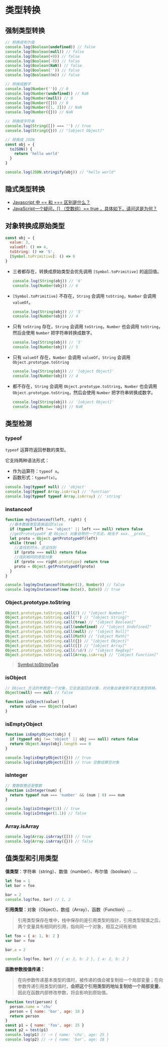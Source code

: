 # 类型转换<!-- omit in toc -->

## 强制类型转换

```js
// 转换成布尔值
console.log(Boolean(undefined)) // false
console.log(Boolean(null)) // false
console.log(Boolean(+0)) // false
console.log(Boolean(-0)) // false
console.log(Boolean(NaN)) // false
console.log(Boolean('')) // false
console.log(Boolean(0n)) // false

// 转换成数字
console.log(Number('')) // 0
console.log(Number(undefined)) // NaN
console.log(Number(null)) // 0
console.log(Number([])) // 0
console.log(Number([1, 2])) // NaN
console.log(Number({})) // NaN

// 转换成字符串
console.log(String([]) === '') // true
console.log(String({})) // "[object Object]"

// 转换成 JSON
const obj = {
  toJSON() {
    return 'hello world'
  }
}

console.log(JSON.stringify(obj)) // "hello world"
```

## 隐式类型转换

- [Javascript 中 == 和 === 区别是什么？](https://www.zhihu.com/question/31442029)
- [JavaScript一个疑问，[] （空数组）== true ，具体如下，请问这是为何？](https://www.zhihu.com/question/47555543/answers/updated)

## 对象转换成原始类型

```js
const obj = {
  value: 3,
  valueOf: () => 4,
  toString: () => '5',
  [Symbol.toPrimitive]: () => 6
}
```

- 三者都存在，转换成原始类型会优先调用 `[Symbol.toPrimitive]` 的返回值。

  ```js
  console.log(String(obj)) // '6'
  console.log(Number(obj)) // 6
  ```

- `[Symbol.toPrimitive]` 不存在，`String` 会调用 `toString`，`Number` 会调用 `valueOf`。

  ```js
  console.log(String(obj)) // '5'
  console.log(Number(obj)) // 4
  ```

- 只有 `toString` 存在，`String` 会调用 `toString`，`Number` 也会调用 `toString`，然后会使用 `Number` 把字符串转换成数字。

  ```js
  console.log(String(obj)) // '5'
  console.log(Number(obj)) // 5
  ```

- 只有 `valueOf` 存在，`Number` 会调用 `valueOf`，`String` 会调用 `Object.prototype.toString`

  ```js
  console.log(String(obj)) // '[object Object]'
  console.log(Number(obj)) // 4
  ```

- 都不存在，`String` 会调用 `Object.prototype.toString`，`Number` 也会调用 `Object.prototype.toString`，然后会使用 `Number` 把字符串转换成数字。

  ```js
  console.log(String(obj)) // '[object Object]'
  console.log(Number(obj)) // NaN
  ```

## 类型检测

### typeof

`typeof` 运算符返回参数的类型。

它支持两种语法形式：

- 作为运算符：`typeof x`。
- 函数形式：`typeof(x)`。

```js
console.log(typeof null) // 'object'
console.log(typeof Array.isArray) // 'function'
console.log(typeof typeof Array.isArray) // 'string'
```

### instanceof

```js
function myInstanceof(left, right) {
  //基本数据类型直接返回false
  if (typeof left !== 'object' || left === null) return false
  //getPrototypeOf 是 Object 对象自带的一个方法，相当于 xxx.__proto__
  let proto = Object.getPrototypeOf(left)
  while (true) {
    //查找到尽头，还没找到
    if (proto === null) return false
    //找到相同的原型对象
    if (proto === right.prototype) return true
    proto = Object.getPrototypeOf(proto)
  }
}

console.log(myInstanceof(Number(1), Number)) // false
console.log(myInstanceof(new Date(), Date)) // true
```

### Object.prototype.toString

```js
Object.prototype.toString.call(2) // "[object Number]"
Object.prototype.toString.call('') // "[object String]"
Object.prototype.toString.call(true) // "[object Boolean]"
Object.prototype.toString.call(undefined) // "[object Undefined]"
Object.prototype.toString.call(null) // "[object Null]"
Object.prototype.toString.call(Math) // "[object Math]"
Object.prototype.toString.call({}) // "[object Object]"
Object.prototype.toString.call([]) // "[object Array]"
Object.prototype.toString.call(/\d/) // "[object RegExp]"
Object.prototype.toString.call(Array.isArray) // "[object Function]"
```

> [Symbol.toStringTag](https://developer.mozilla.org/en-US/docs/Web/JavaScript/Reference/Global_Objects/Symbol/toStringTag)

### isObject

```js
// Object 方法的参数是一个对象，它总是返回该对象，对对象自身使用不发生类型转换。
Object(null) === null // false

function isObject(value) {
  return value === Object(value)
}
```

### isEmptyObject

```js
function isEmptyObject(obj) {
  if (typeof obj !== 'object' || obj === null) return false
  return Object.keys(obj).length === 0
}

console.log(isEmptyObject({})) // true
console.log(isEmptyObject([])) // true 空数组算空对象
```

### isInteger

```js
// 整数取整还是整数
function isInteger(num) {
  return typeof num === 'number' && (num | 0) === num
}

console.log(isInteger(1)) // true
console.log(isInteger(1.1)) // false
```

### Array.isArray

```js
console.log(Array.isArray([])) // true
console.log(Array.isArray({})) // false
```

## 值类型和引用类型

**值类型**：字符串（string）、数值（number）、布尔值（boolean）...

```js
let foo = 1
let bar = foo

bar = 2
console.log(foo, bar) // 1, 2
```

**引用类型**：对象（Object）、数组（Array）、函数（Function）...

> 引用类型保存在堆中，栈中保存的是引用类型的指针，引用类型赋值之后，两个变量具有相同的引用，指向同一个对象，相互之间有影响

```js
let foo = { a: 1, b: 2 }
var bar = foo

bar.a = 2

console.log(foo, bar) // { a: 2, b: 2 }, { a: 2, b: 2 }
```

**函数参数按值传递：**

> 在向参数传递基本类型的值时，被传递的值会被复制给一个局部变量；在向参数传递引用类型的值时，**会把这个引用类型的地址复制给一个局部变量**，因此在函数内部修改参数，将会影响到原始值。

```js
function test(person) {
  person.name = 'chu'
  person = { name: 'bar', age: 18 }
  return person
}
const p1 = { name: 'foo', age: 25 }
const p2 = test(p1)
console.log(p1) // -> { name: 'chu', age: 25 }
console.log(p2) // -> { name: 'bar', age: 18 }
```
